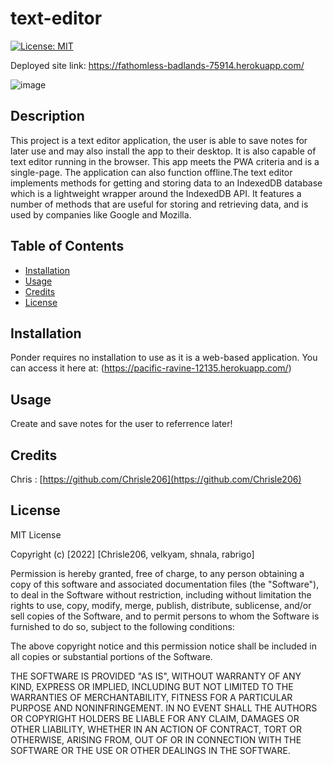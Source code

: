 # text-editor

[![License: MIT](https://img.shields.io/badge/License-MIT-yellow.svg)](https://opensource.org/licenses/MIT)

Deployed site link: https://fathomless-badlands-75914.herokuapp.com/

![image](https://user-images.githubusercontent.com/89957990/156286108-f3dcaeeb-3220-4090-9ea0-8c8c4dfc4677.png)


## Description
This project is a text editor application, the user is able to save notes for later use and may also install the app to their desktop. It is also capable of text editor running in the browser. This app meets the PWA criteria and is a single-page. The application can also function offline.The text editor implements methods for getting and storing data to an IndexedDB database which is a lightweight wrapper around the IndexedDB API. It features a number of methods that are useful for storing and retrieving data, and is used by companies like Google and Mozilla.



## Table of Contents

- [Installation](#installation)
- [Usage](#usage)
- [Credits](#credits)
- [License](#license)

## Installation

Ponder requires no installation to use as it is a web-based application. You can access it here at:
(https://pacific-ravine-12135.herokuapp.com/)

## Usage
Create and save notes for the user to referrence later!



## Credits

Chris : [https://github.com/Chrisle206](https://github.com/Chrisle206)

## License

MIT License

Copyright (c) [2022] [Chrisle206, velkyam, shnala, rabrigo]

Permission is hereby granted, free of charge, to any person obtaining a copy
of this software and associated documentation files (the "Software"), to deal
in the Software without restriction, including without limitation the rights
to use, copy, modify, merge, publish, distribute, sublicense, and/or sell
copies of the Software, and to permit persons to whom the Software is
furnished to do so, subject to the following conditions:

The above copyright notice and this permission notice shall be included in all
copies or substantial portions of the Software.

THE SOFTWARE IS PROVIDED "AS IS", WITHOUT WARRANTY OF ANY KIND, EXPRESS OR
IMPLIED, INCLUDING BUT NOT LIMITED TO THE WARRANTIES OF MERCHANTABILITY,
FITNESS FOR A PARTICULAR PURPOSE AND NONINFRINGEMENT. IN NO EVENT SHALL THE
AUTHORS OR COPYRIGHT HOLDERS BE LIABLE FOR ANY CLAIM, DAMAGES OR OTHER
LIABILITY, WHETHER IN AN ACTION OF CONTRACT, TORT OR OTHERWISE, ARISING FROM,
OUT OF OR IN CONNECTION WITH THE SOFTWARE OR THE USE OR OTHER DEALINGS IN THE
SOFTWARE.
